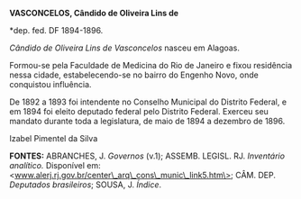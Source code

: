 **VASCONCELOS, Cândido de Oliveira Lins de**

\*dep. fed. DF 1894-1896.

*Cândido de Oliveira Lins de Vasconcelos* nasceu em Alagoas.

Formou-se pela Faculdade de Medicina do Rio de Janeiro e fixou
residência nessa cidade, estabelecendo-se no bairro do Engenho Novo,
onde conquistou influência.

De 1892 a 1893 foi intendente no Conselho Municipal do Distrito Federal,
e em 1894 foi eleito deputado federal pelo Distrito Federal. Exerceu seu
mandato durante toda a legislatura, de maio de 1894 a dezembro de 1896.

Izabel Pimentel da Silva

**FONTES:** ABRANCHES, J. *Governos* (v.1); ASSEMB. LEGISL. RJ.
*Inventário analítico.* Disponível em:
\<www.alerj.rj.gov.br/center\_arq\_cons\_munic\_link5.htm\>; CÂM. DEP.
*Deputados brasileiros*; SOUSA, J. *Índice*.

